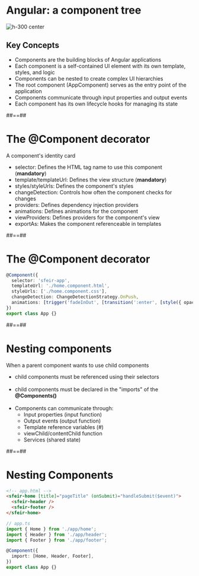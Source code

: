 <!-- .slide -->

# Angular: a component tree

![h-300 center](assets/images/school/components/component_tree.png)

## Key Concepts

- Components are the building blocks of Angular applications
- Each component is a self-contained UI element with its own template, styles, and logic
- Components can be nested to create complex UI hierarchies
- The root component (AppComponent) serves as the entry point of the application
- Components communicate through input properties and output events
- Each component has its own lifecycle hooks for managing its state

##==##

# The @Component decorator

A component's identity card<br/>

- selector: Defines the HTML tag name to use this component (**mandatory**)
- template/templateUrl: Defines the view structure (**mandatory**)
- styles/styleUrls: Defines the component's styles
- changeDetection: Controls how often the component checks for changes
- providers: Defines dependency injection providers
- animations: Defines animations for the component
- viewProviders: Defines providers for the component's view
- exportAs: Makes the component referenceable in templates

##==##

<!-- .slide: class="with-code inconsolata" -->

# The @Component decorator

```typescript
@Component({
  selector: 'sfeir-app',
  templateUrl: './home.component.html',
  styleUrls: ['./home.component.css'],
  changeDetection: ChangeDetectionStrategy.OnPush,
  animations: [trigger('fadeInOut', [transition(':enter', [style({ opacity: 0 }), animate('300ms', style({ opacity: 1 }))])])],
})
export class App {}
```

<!-- .element: class="big-code" -->

##==##

# Nesting components

When a parent component wants to use child components<br/>

- child components must be referenced using their selectors <br/><br/>
- child components must be declared in the "imports" of the <b>@Components()</b> <br/><br/>
- Components can communicate through:
  - Input properties (input function)
  - Output events (output function)
  - Template reference variables (#)
  - viewChild/contentChild function
  - Services (shared state)

##==##

<!-- .slide: class="with-code inconsolata" -->

# Nesting Components

```html
<!-- app.html -->
<sfeir-home [title]="pageTitle" (onSubmit)="handleSubmit($event)">
  <sfeir-header />
  <sfeir-footer />
</sfeir-home>
```

<!-- .element: class="medium-code" -->

```typescript
// app.ts
import { Home } from './app/home';
import { Header } from './app/header';
import { Footer } from './app/footer';

@Component({
  import: [Home, Header, Footer],
})
export class App {}
```

<!-- .element: class="medium-code" -->
